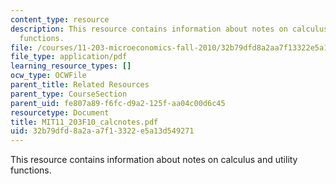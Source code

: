 ```yaml
---
content_type: resource
description: This resource contains information about notes on calculus and utility
  functions.
file: /courses/11-203-microeconomics-fall-2010/32b79dfd8a2aa7f13322e5a13d549271_MIT11_203F10_calcnotes.pdf
file_type: application/pdf
learning_resource_types: []
ocw_type: OCWFile
parent_title: Related Resources
parent_type: CourseSection
parent_uid: fe807a89-f6fc-d9a2-125f-aa04c00d6c45
resourcetype: Document
title: MIT11_203F10_calcnotes.pdf
uid: 32b79dfd-8a2a-a7f1-3322-e5a13d549271
---
```

This resource contains information about notes on calculus and utility functions.

